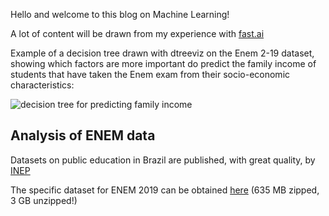 Hello and welcome to this blog on Machine Learning!

A lot of content will be drawn from my experience with [fast.ai](https://www.fast.ai/)

Example of a decision tree drawn with dtreeviz on the Enem 2-19 dataset, showing which factors are more important do predict the family income of students that have taken the Enem exam from their socio-economic characteristics:

![decision tree for predicting family income](https://gist.githubusercontent.com/EMFS/f93c15523955f8a6009d055cdd8991a8/raw/3cb1f374143d56f9a8a278b598362efedab71ae8/arvore_decisao_renda_familiar_enem_2019.svg)

## Analysis of ENEM data

Datasets on public education in Brazil are published, with great quality, by [INEP](http://download.inep.gov.br/microdados/)

The specific dataset for ENEM 2019 can be obtained [here](http://download.inep.gov.br/microdados/microdados_enem_2019.zip) (635 MB zipped, 3 GB unzipped!)
